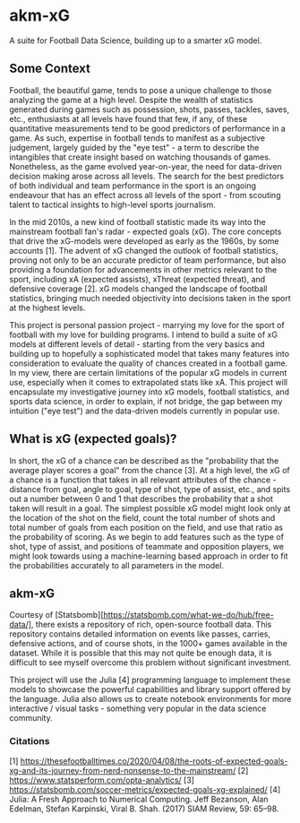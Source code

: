 # akm-xG
A suite for Football Data Science, building up to a smarter xG model. 

## Some Context
Football, the beautiful game, tends to pose a unique challenge to those analyzing the game at a high level. Despite the wealth of statistics generated during games such as possession, shots, passes, tackles, saves, etc., enthusiasts at all levels have found that few, if any, of these quantitative measurements tend to be good predictors of performance in a game. As such, expertise in football tends to manifest as a subjective judgement, largely guided by the "eye test" - a term to describe the intangibles that create insight based on watching thousands of games. Nonetheless, as the game evolved year-on-year, the need for data-driven decision making arose across all levels. The search for the best predictors of both individual and team performance in the sport is an ongoing endeavour that has an effect across all levels of the sport - from scouting talent to tactical insights to high-level sports journalism. 

In the mid 2010s, a new kind of football statistic made its way into the mainstream football fan's radar - expected goals (xG). The core concepts that drive the xG-models were developed as early as the 1960s, by some accounts [1]. The advent of xG changed the outlook of football statistics, proving not only to be an accurate predictor of team performance, but also providing a foundation for advancements in other metrics relevant to the sport, including xA (expected assists), xThreat (expected threat), and defensive coverage [2]. xG models changed the landscape of football statistics, bringing much needed objectivity into decisions taken in the sport at the highest levels. 

This project is personal passion project - marrying my love for the sport of football with my love for building programs. I intend to build a suite of xG models at different levels of detail - starting from the very basics and building up to hopefully a sophisticated model that takes many features into consideration to evaluate the quality of chances created in a football game. In my view, there are certain limitations of the popular xG models in current use, especially when it comes to extrapolated stats like xA. This project will encapsulate my investigative journey into xG models, football statistics, and sports data science, in order to explain, if not bridge, the gap between my intuition ("eye test") and the data-driven models currently in popular use.

## What is xG (expected goals)?
In short, the xG of a chance can be described as the "probability that the average player scores a goal" from the chance [3]. At a high level, the xG of a chance is a function that takes in all relevant attributes of the chance - distance from goal, angle to goal, type of shot, type of assist, etc., and spits out a number between 0 and 1 that describes the probability that a shot taken will result in a goal. The simplest possible xG model might look only at the location of the shot on the field, count the total number of shots and total number of goals from each position on the field, and use that ratio as the probability of scoring. As we begin to add features such as the type of shot, type of assist, and positions of teammate and opposition players, we might look towards using a machine-learning based approach in order to fit the probabilities accurately to all parameters in the model. 

## akm-xG
Courtesy of [Statsbomb][https://statsbomb.com/what-we-do/hub/free-data/], there exists a repository of rich, open-source football data. This repository contains detailed information on events like passes, carries, defensive actions, and of course shots, in the 1000+ games available in the dataset. While it is possible that this may not quite be enough data, it is difficult to see myself overcome this problem without significant investment. 

This project will use the Julia [4] programming language to implement these models to showcase the powerful capabilities and library support offered by the language. Julia also allows us to create notebook environments for more interactive / visual tasks - something very popular in the data science community.


### Citations
[1] https://thesefootballtimes.co/2020/04/08/the-roots-of-expected-goals-xg-and-its-journey-from-nerd-nonsense-to-the-mainstream/
[2] https://www.statsperform.com/opta-analytics/
[3] https://statsbomb.com/soccer-metrics/expected-goals-xg-explained/
[4] Julia: A Fresh Approach to Numerical Computing. Jeff Bezanson, Alan Edelman, Stefan Karpinski, Viral B. Shah. (2017) SIAM Review, 59: 65–98. 
